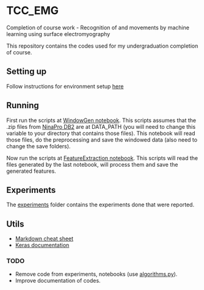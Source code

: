 # TCC_EMG
Completion of course work - Recognition of and movements by machine learning using surface electromyography

This repository contains the codes used for my undergraduation completion of course. 

## Setting up

Follow instructions for environment setup [here](./environment/README.md)

## Running

First run the scripts at [WindowGen notebook](./notebooks/dataset/WindowGen.ipynb). This scripts assumes that the .zip files from [NinaPro DB2](http://ninapro.hevs.ch/) are at DATA_PATH (you will need to change this variable to your directory that contains those files). This notebook will read those files, do the preprocessing and save the windowed data (also need to change the save folders).

Now run the scripts at [FeatureExtraction notebook](./notebooks/dataset/FeatureExtraction.ipynb). This scripts will read the files generated by the last notebook, will process them and save the generated features.

## Experiments

The [experiments](./notebooks/experiments) folder contains the experiments done that were reported.

## Utils

* [Markdown cheat sheet](https://github.com/adam-p/markdown-here/wiki/Markdown-Cheatsheet)
* [Keras documentation](http://keras.io)


### TODO

* Remove code from experiments, notebooks (use [algorithms.py](algorithms.py)).
* Improve documentation of codes.
